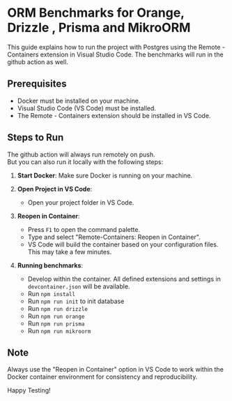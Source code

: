 # ORM Benchmarks for Orange, Drizzle , Prisma and MikroORM

This guide explains how to run the project with Postgres using the Remote - Containers extension in Visual Studio Code.
The benchmarks will run in the github action as well.

## Prerequisites

- Docker must be installed on your machine.
- Visual Studio Code (VS Code) must be installed.
- The Remote - Containers extension should be installed in VS Code.

## Steps to Run

The github action will always run remotely on push.  
But you can also run it locally with the following steps:  

1. **Start Docker**: Make sure Docker is running on your machine.

2. **Open Project in VS Code**:
   - Open your project folder in VS Code.

3. **Reopen in Container**:
   - Press `F1` to open the command palette.
   - Type and select "Remote-Containers: Reopen in Container".
   - VS Code will build the container based on your configuration files. This may take a few minutes.

4. **Running benchmarks**:
   - Develop within the container. All defined extensions and settings in `devcontainer.json` will be available.
   - Run ```npm install```
   - Run ```npm run init``` to init database 
   - Run ```npm run drizzle```
   - Run ```npm run orange```
   - Run ```npm run prisma```
   - Run ```npm run mikroorm```

## Note

Always use the "Reopen in Container" option in VS Code to work within the Docker container environment for consistency and reproducibility.

Happy Testing!
